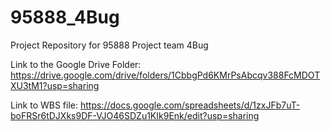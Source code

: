 # 95888_4Bug
Project Repository for 95888 Project team 4Bug

Link to the Google Drive Folder: https://drive.google.com/drive/folders/1CbbgPd6KMrPsAbcqv388FcMDOTXU3tM1?usp=sharing

Link to WBS file: https://docs.google.com/spreadsheets/d/1zxJFb7uT-boFRSr6tDJXks9DF-VJO46SDZu1KIk9Enk/edit?usp=sharing
